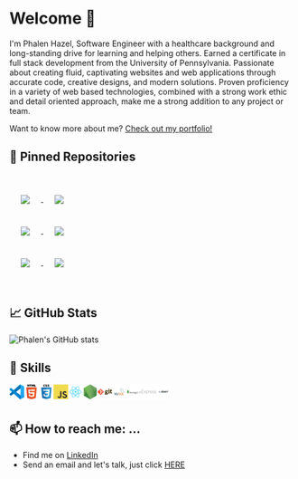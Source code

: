 # Welcome 👋

I'm Phalen Hazel, Software Engineer with a healthcare background and long-standing drive for learning and helping others. Earned a certificate in full stack development from the University of Pennsylvania. Passionate about creating fluid, captivating websites and web applications through accurate code, creative designs, and modern solutions. Proven proficiency in a variety of web based technologies, combined with a strong work ethic and detail oriented approach, make me a strong addition to any project or team.

Want to know more about me? [Check out my portfolio!](https://phalenh.github.io/phalen-portfolio/)

## 📌 Pinned Repositories

<br>

<a href="https://github.com/PhalenH/brunch-bites">
  <img align="center" style="margin:20px" src="https://github-readme-stats.vercel.app/api/pin/?username=PhalenH&repo=brunch-bites&title_color=ffffff&text_color=c9cacc&icon_color=4AB197&bg_color=1A2B34" />
</a>


<a href="https://github.com/PhalenH/gift-exchange-manager">
  <img align="center" style="margin:20px" src="https://github-readme-stats.vercel.app/api/pin/?username=PhalenH&repo=gift-exchange-manager&title_color=ffffff&text_color=c9cacc&icon_color=4AB197&bg_color=1A2B34" />
</a>

<br>

<a href="https://github.com/PhalenH/tech-blog">
  <img align="center" style="margin:20px" src="https://github-readme-stats.vercel.app/api/pin/?username=PhalenH&repo=tech-blog&title_color=ffffff&text_color=c9cacc&icon_color=4AB197&bg_color=1A2B34" />
</a>


<a href="https://github.com/PhalenH/budget-tracker">
  <img align="center" style="margin:20px" src="https://github-readme-stats.vercel.app/api/pin/?username=PhalenH&repo=budget-tracker&title_color=ffffff&text_color=c9cacc&icon_color=4AB197&bg_color=1A2B34" />
</a>

<br>
<a href="https://github.com/PhalenH/MazeGen">
  <img align="center" style="margin:20px" src="https://github-readme-stats.vercel.app/api/pin/?username=PhalenH&repo=MazeGen&title_color=ffffff&text_color=c9cacc&icon_color=4AB197&bg_color=1A2B34" />
</a>


<a href="https://github.com/PhalenH/weather-dashboard">
  <img align="center" style="margin:20px" src="https://github-readme-stats.vercel.app/api/pin/?username=PhalenH&repo=weather-dashboard&title_color=ffffff&text_color=c9cacc&icon_color=4AB197&bg_color=1A2B34" />
</a>

<br>
<br>

## &#x1f4c8; GitHub Stats

![Phalen's GitHub stats](https://github-readme-stats.vercel.app/api?username=PhalenH&show_icons=true&theme=aura_dark)


## 💼 Skills

<img align="left" alt="Visual Studio Code" width="26px" src="https://raw.githubusercontent.com/github/explore/80688e429a7d4ef2fca1e82350fe8e3517d3494d/topics/visual-studio-code/visual-studio-code.png" />
<img align="left" alt="HTML5" width="26px" src="https://raw.githubusercontent.com/github/explore/80688e429a7d4ef2fca1e82350fe8e3517d3494d/topics/html/html.png" />
<img align="left" alt="CSS3" width="26px" src="https://raw.githubusercontent.com/github/explore/80688e429a7d4ef2fca1e82350fe8e3517d3494d/topics/css/css.png" />
<img align="left" alt="JavaScript" width="26px" src="https://raw.githubusercontent.com/github/explore/80688e429a7d4ef2fca1e82350fe8e3517d3494d/topics/javascript/javascript.png" />
<img align="left" alt="React" width="26px" src="https://raw.githubusercontent.com/github/explore/80688e429a7d4ef2fca1e82350fe8e3517d3494d/topics/react/react.png" />
<img align="left" alt="Node.js" width="26px" src="https://raw.githubusercontent.com/github/explore/80688e429a7d4ef2fca1e82350fe8e3517d3494d/topics/nodejs/nodejs.png" />
<img align="left" alt="Git" width="26px" src="https://raw.githubusercontent.com/github/explore/80688e429a7d4ef2fca1e82350fe8e3517d3494d/topics/git/git.png" />
<img align="left" alt="MySQL" width="26px" src="https://raw.githubusercontent.com/github/explore/80688e429a7d4ef2fca1e82350fe8e3517d3494d/topics/mysql/mysql.png" />
<img align="left" alt="MongoDB" width="26px" src="https://raw.githubusercontent.com/github/explore/80688e429a7d4ef2fca1e82350fe8e3517d3494d/topics/mongodb/mongodb.png" /> 
<img align="left" alt="Express" width="26px" src="https://raw.githubusercontent.com/github/explore/80688e429a7d4ef2fca1e82350fe8e3517d3494d/topics/express/express.png" />  
<img align="left" alt="GitHub" width="26px" src="https://raw.githubusercontent.com/github/explore/78df643247d429f6cc873026c0622819ad797942/topics/jquery/jquery.png" />

<br>
<br>

## 📫 How to reach me: ...

- Find me on <a href="https://www.linkedin.com/in/phalen-hazel" target="_blank">LinkedIn</a>
- Send an email and let's talk, just click <a href="mailto:phalenhazel@gmail.com" target="_blank">HERE</a>

<!--
Here are some ideas to get you started:

- 🔭 I’m currently working on ...
- 🌱 I’m currently learning ...
- 👯 I’m looking to collaborate on ...
- 🤔 I’m looking for help with ...
- 💬 Ask me about ...
- 😄 Pronouns: ...
- ⚡ Fun fact: ...
-->
